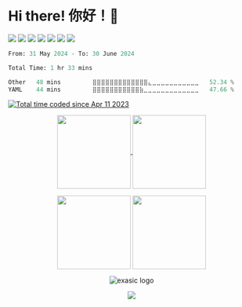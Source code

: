 # Hi there! 你好！👋

<p>
  <!-- <a href="https://www.linkedin.com/in/ted-tongwu/"><img src="https://img.shields.io/badge/LinkedIn-0077B5?style=for-the-badge&logo=linkedin&logoColor=white"/></a> -->
  <a href="https://leetcode.com/TedWoo/"><img src="https://img.shields.io/badge/-LeetCode-FFA116?style=for-the-badge&logo=LeetCode&logoColor=black"/></a>
  <a href="https://steamcommunity.com/id/TedWu/"><img src="https://img.shields.io/badge/Steam-000000?style=for-the-badge&logo=steam&logoColor=white"/></a>
  <a href=""><img src="https://img.shields.io/badge/chatGPT-74aa9c?style=for-the-badge&logo=openai&logoColor=white"/></a>
  <a href=""><img src="https://img.shields.io/badge/mac%20os-000000?style=for-the-badge&logo=macos&logoColor=F0F0F0"/></a>
  <a href=""><img src="https://img.shields.io/badge/Windows-0078D6?style=for-the-badge&logo=windows&logoColor=white"/></a>
  <a href=""><img src="https://img.shields.io/badge/Ubuntu-E95420?style=for-the-badge&logo=ubuntu&logoColor=white"/></a>
  <a href=""><img src="https://img.shields.io/badge/Switch-E60012?style=for-the-badge&logo=nintendo-switch&logoColor=white"/></a>
  <!-- <a href=""><img src="https://img.shields.io/badge/Google%20Drive-4285F4?style=for-the-badge&logo=googledrive&logoColor=white" /></a> -->
  <!-- <img alt="PySpark" src="https://img.shields.io/badge/PySpark-ffffff?style=for-the-badge&logo=apachespark&logoColor=#E35A16">
  <a href=""><img src="https://img.shields.io/badge/Hetzner-D50C2D?style=for-the-badge&logo=hetzner&logoColor=white"/></a>
  <a href=""><img src="https://img.shields.io/badge/PyTorch-EE4C2C?style=for-the-badge&logo=pytorch&logoColor=white"/></a>
  <a href=""><img src="https://img.shields.io/badge/TensorFlow-FF6F00?style=for-the-badge&logo=tensorflow&logoColor=white"/></a> -->
</p>


<!--START_SECTION:waka-->

```python
From: 31 May 2024 - To: 30 June 2024

Total Time: 1 hr 33 mins

Other   48 mins         ⣿⣿⣿⣿⣿⣿⣿⣿⣿⣿⣿⣿⣿⣄⣀⣀⣀⣀⣀⣀⣀⣀⣀⣀⣀   52.34 %
YAML    44 mins         ⣿⣿⣿⣿⣿⣿⣿⣿⣿⣿⣿⣷⣀⣀⣀⣀⣀⣀⣀⣀⣀⣀⣀⣀⣀   47.66 %
```

<!--END_SECTION:waka-->
<p>
  <a href="https://wakatime.com/@4e43b44f-429e-4c01-b2e3-4e932baefd36"><img src="https://wakatime.com/badge/user/4e43b44f-429e-4c01-b2e3-4e932baefd36.svg" alt="Total time coded since Apr 11 2023" /></a>
</p>

<p align="center">
  <a href="https://github.com/TongWu">
    <img align="center"
         height="150em"
         src="https://github-readme-stats.vercel.app/api?username=TongWu&show_icons=true&include_all_commits=true&count_private=true&theme=apprentice&hide_border=true&bg_color=0D1117&hide=prs,issues&hide_rank=true" />
  </a>
  <a href="https://github.com/TongWu">
    <img align="center"
         height="150em"
         src="https://github-readme-stats.vercel.app/api/top-langs?username=TongWu&show_icons=true&include_all_commits=true&count_private=true&theme=apprentice&hide_border=true&bg_color=0D1117&layout=compact&hide=jupyter%20notebook,html" />
  </a>
</p>

<p align="center">
    <img align="center"
         height="150em"
         src="https://github-profile-summary-cards.vercel.app/api/cards/profile-details?username=tongwu&theme=github_dark" />
    <img align="center"
         height="150em"
         src="http://github-profile-summary-cards.vercel.app/api/cards/productive-time?username=tongwu&theme=github_dark&utcOffset=8" />
  </a>
</p>
  <!--
  <a href="https://github.com/TongWu">
    <img align="center"
         height="150em"
         src="https://github-readme-stats.vercel.app/api/wakatime?username=TedWu&layout=default&theme=dark&langs_count=10&count_private=true&include_all_commits=true" />
  </a>
-->
<p align="center">
  <img src="https://skillicons.dev/icons?i=c,cpp,python,r,java,mysql,mongodb,matlab,pytorch,tensorflow,docker,postman,linux,arduino,raspberrypi&theme=dark" alt="exasic logo" />
</p>
<p align="center">
  <a href="https://github.com/TongWu">
    <img
      align="center"
      src="https://github-profile-trophy.vercel.app/?username=TongWu&theme=onedark&no-frame=true&row=1&&margin-w=20&no-bg=true"/>
  </a>
</a>
</p>


